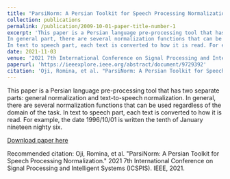 ```yaml
---
title: "ParsiNorm: A Persian Toolkit for Speech Processing Normalization"
collection: publications
permalink: /publication/2009-10-01-paper-title-number-1
excerpt: 'This paper is a Persian language pre-processing tool that has two separate parts: general normalization and text-to-speech normalization.
In general part, there are several normalization functions that can be used regardless of the domain of the task.
In text to speech part, each text is converted to how it is read. For example, the date 1996/10/01 is written the tenth of January nineteen nighty six.'
date: 2021-11-03
venue: '2021 7th International Conference on Signal Processing and Intelligent Systems (ICSPIS)'
paperurl: 'https://ieeexplore.ieee.org/abstract/document/9729392'
citation: 'Oji, Romina, et al. "ParsiNorm: A Persian Toolkit for Speech Processing Normalization." 2021 7th International Conference on Signal Processing and Intelligent Systems (ICSPIS). IEEE, 2021.'
---
```

This paper is a Persian language pre-processing tool that has two separate parts: general normalization and text-to-speech normalization.
In general, there are several normalization functions that can be used regardless of the domain of the task.
In text to speech part, each text is converted to how it is read. For example, the date 1996/10/01 is written the tenth of January nineteen nighty six.

[Download paper here](https://ieeexplore.ieee.org/abstract/document/9729392)

Recommended citation: Oji, Romina, et al. "ParsiNorm: A Persian Toolkit for Speech Processing Normalization." 2021 7th International Conference on Signal Processing and Intelligent Systems (ICSPIS). IEEE, 2021.